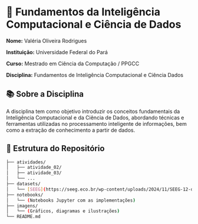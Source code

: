 # 🧠 Fundamentos da Inteligência Computacional e Ciência de Dados

**Nome:** Valéria Oliveira Rodrigues

**Instituição:** Universidade Federal do Pará

**Curso:** Mestrado em Ciência da Computação / PPGCC

**Disciplina:** Fundamentos de Inteligência Computacional e Ciência Dados



## 📚 Sobre a Disciplina

A disciplina tem como objetivo introduzir os conceitos fundamentais da Inteligência Computacional e da Ciência de Dados, abordando técnicas e ferramentas utilizadas no processamento inteligente de informações, bem como a extração de conhecimento a partir de dados.

<!--
### Conteúdos abordados:

- Introdução à Inteligência Computacional
- Fundamentos de Lógica Nebulosa (Fuzzy)
- Redes Neurais Artificiais
- Algoritmos Evolutivos
- Introdução à Ciência de Dados
- Análise Exploratória de Dados
- Pré-processamento e Limpeza de Dados
- Visualização de Dados
- Introdução ao Aprendizado de Máquina
-->


## 📁 Estrutura do Repositório

```bash
├── atividades/
│   ├── atividade_02/
│   ├── atividade_03/
│   └── ...
├── datasets/
│   └── [SEEG](https://seeg.eco.br/wp-content/uploads/2024/11/SEEG-12-dados-municipais.xlsx)
├── notebooks/
│   └── (Notebooks Jupyter com as implementações)
├── imagens/
│   └── (Gráficos, diagramas e ilustrações)
└── README.md

